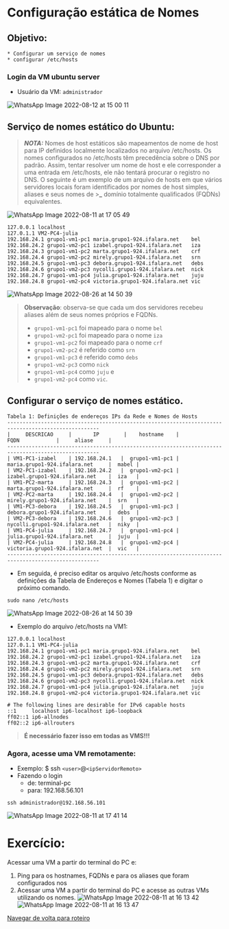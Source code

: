 # Configuração estática de Nomes

## Objetivo:
    * Configurar um serviço de nomes
    * configurar /etc/hosts

### Login da VM ubuntu server

* Usuário da VM: ``administrador``

![WhatsApp Image 2022-08-12 at 15 00 11](https://user-images.githubusercontent.com/103062866/184416796-2bd177b6-6b34-4f15-8a0f-f4e5c34a8c8b.jpeg)


## Serviço de nomes estático do Ubuntu:
>**_NOTA:_**
> Nomes de host estáticos são mapeamentos de nome de host para IP definidos localmente localizados no arquivo /etc/hosts. 
> Os nomes configurados no /etc/hosts têm precedência sobre o DNS por padrão. Assim, tentar resolver um nome de host e ele corresponder a uma entrada em /etc/hosts, ele não tentará procurar o registro no DNS. 
>O seguinte é um exemplo de um arquivo de hosts em que vários servidores locais foram identificados por nomes de host simples, aliases e seus nomes de >**_** domínio totalmente qualificados (FQDNs) equivalentes.

![WhatsApp Image 2022-08-11 at 17 05 49](https://user-images.githubusercontent.com/103062866/184416639-898d36b0-ad14-4cdd-b4c5-6109c64bce52.jpeg)

```
127.0.0.1 localhost
127.0.1.1 VM2-PC4-julia
192.168.24.1 grupo1-vm1-pc1 maria.grupo1-924.ifalara.net    bel
192.168.24.2 grupo1-vm2-pc1 izabel.grupo1-924.ifalara.net   iza
192.168.24.3 grupo1-vm1-pc2 marta.grupo1-924.ifalara.net    crf
192.168.24.4 grupo1-vm2-pc2 mirely.grupo1-924.ifalara.net   srn
192.168.24.5 grupo1-vm1-pc3 debora.grupo1-924.ifalara.net   debs
192.168.24.6 grupo1-vm2-pc3 nycolli.grupo1-924.ifalara.net  nick
192.168.24.7 grupo1-vm1-pc4 julia.grupo1-924.ifalara.net    juju
192.168.24.8 grupo1-vm2-pc4 victoria.grupo1-924.ifalara.net vic
```
![WhatsApp Image 2022-08-26 at 14 50 39](https://user-images.githubusercontent.com/103062784/186963264-5a97cb8f-eedc-4d96-8c6f-f2db15121c91.jpeg)


>**Observação**: observa-se que cada um dos servidores recebeu aliases além de seus nomes próprios e FQDNs. 
>* ``grupo1-vm1-pc1`` foi mapeado para o nome ``bel``
>* ``grupo1-vm2-pc1`` foi mapeado para o nome ``iza``
>* ``grupo1-vm1-pc2`` foi mapeado para o nome ``crf``
>* ``grupo1-vm2-pc2`` é referido como ``srn`` 
>* ``grupo1-vm1-pc3`` é referido como ``debs`` 
>* ``grupo1-vm2-pc3`` como ``nick`` 
>* ``grupo1-vm1-pc4`` como ``juju`` e 
>* ``grupo1-vm2-pc4`` como ``vic``.

## Configurar o serviço de nomes estático.

```
Tabela 1: Definições de endereços IPs da Rede e Nomes de Hosts
----------------------------------------------------------------------------------------------------
|     DESCRICAO     |       IP        |    hostname    |           FQDN            |     aliase     |             
----------------------------------------------------------------------------------------------------
| VM1-PC1-izabel    | 192.168.24.1   |  grupo1-vm1-pc1 |  maria.grupo1-924.ifalara.net     |  mabel |
| VM2-PC1-izabel    | 192.168.24.2   |  grupo1-vm2-pc1 |  izabel.grupo1-924.ifalara.net    |  iza   |
| VM1-PC2-marta     | 192.168.24.3   |  grupo1-vm1-pc2 |  marta.grupo1-924.ifalara.net     |  rf    |
| VM2-PC2-marta     | 192.168.24.4   |  grupo1-vm2-pc2 |  mirely.grupo1-924.ifalara.net    |  srn   |
| VM1-PC3-debora    | 192.168.24.5   |  grupo1-vm1-pc3 |  debora.grupo1-924.ifalara.net    |  debs  |
| VM2-PC3-debora    | 192.168.24.6   |  grupo1-vm2-pc3 |  nycolli.grupo1-924.ifalara.net   |  niky  |
| VM1-PC4-julia     | 192.168.24.7   |  grupo1-vm1-pc4 |  julia.grupo1-924.ifalara.net     |  juju  |
| VM2-PC4-julia     | 192.168.24.8   |  grupo1-vm2-pc4 |  victoria.grupo1-924.ifalara.net  |  vic   |
----------------------------------------------------------------------------------------------------
```
* Em seguida, é preciso editar os arquivo /etc/hosts conforme as definições da Tabela de Endereços e Nomes (Tabela 1) e digitar o próximo comando. 

```shell
sudo nano /etc/hosts
```
![WhatsApp Image 2022-08-26 at 14 50 39](https://user-images.githubusercontent.com/103062784/186963294-87ff5fe9-cb07-49de-9b26-8bc84f3bb73b.jpeg)


* Exemplo do arquivo /etc/hosts na VM1:

```
127.0.0.1 localhost
127.0.1.1 VM1-PC4-julia
192.168.24.1 grupo1-vm1-pc1 maria.grupo1-924.ifalara.net    bel
192.168.24.2 grupo1-vm2-pc1 izabel.grupo1-924.ifalara.net   iza
192.168.24.3 grupo1-vm1-pc2 marta.grupo1-924.ifalara.net    crf
192.168.24.4 grupo1-vm2-pc2 mirely.grupo1-924.ifalara.net   srn
192.168.24.5 grupo1-vm1-pc3 debora.grupo1-924.ifalara.net   debs
192.168.24.6 grupo1-vm2-pc3 nycolli.grupo1-924.ifalara.net  nick
192.168.24.7 grupo1-vm1-pc4 julia.grupo1-924.ifalara.net    juju
192.168.24.8 grupo1-vm2-pc4 victoria.grupo1-924.ifalara.net vic

# The following lines are desirable for IPv6 capable hosts
::1     localhost ip6-localhost ip6-loopback
ff02::1 ip6-allnodes
ff02::2 ip6-allrouters
```

> **É necessário fazer isso em todas as VMS!!!**

### Agora, acesse uma VM remotamente:

* Exemplo: $ ssh ``<user>``@``<ipServidorRemoto>``
* Fazendo o login 
   * de: terminal-pc
   * para: 192.168.56.101

```shell
ssh administrador@192.168.56.101
```
![WhatsApp Image 2022-08-11 at 17 41 14](https://user-images.githubusercontent.com/103062866/184417046-d0ef0c68-a289-4581-98cb-813442ab2897.jpeg)

# Exercício:
Acessar uma VM a partir do terminal do PC e:

1) Ping para os hostnames, FQDNs e para os aliases que foram configurados nos 
2) Acessar uma VM a partir do terminal do PC e acesse as outras VMs utilizando os nomes.
![WhatsApp Image 2022-08-11 at 16 13 42](https://user-images.githubusercontent.com/103062866/184417085-6881700b-2354-4b9f-b68e-ee352be69399.jpeg)
![WhatsApp Image 2022-08-11 at 16 13 47](https://user-images.githubusercontent.com/103062866/184417104-28ece24a-76b9-4f26-8757-b7ef463f407b.jpeg)


[Navegar de volta para roteiro](https://github.com/martanascimento1/Projeto-redes-bimestre2/blob/main/README.md)
